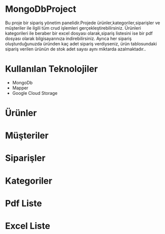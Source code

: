 # MongoDbProject
Bu proje bir sipariş yönetim panelidir.Projede ürünler,kategoriler,siparişler ve müşteriler ile ilgili tüm crud işlemleri gerçekleştirebilirsiniz.
Ürünleri kategorileri ile beraber bir excel dosyası olarak,sipariş listesini ise bir pdf dosyası olarak bilgisayarınıza indirebilirsiniz.
Ayrıca her sipariş oluşturduğunuzda üründen kaç adet sipariş verdiyseniz, ürün tablosundaki sipariş verilen ürünün de stok adet sayısı aynı miktarda azalmaktadır..

# Kullanılan Teknolojiler
<ul>
 <li>MongoDb</li>
 <li>Mapper</li>
 <li>Google Cloud Storage</li>
</ul>

# Ürünler



# Müşteriler 

# Siparişler

# Kategoriler

# Pdf Liste

# Excel Liste

